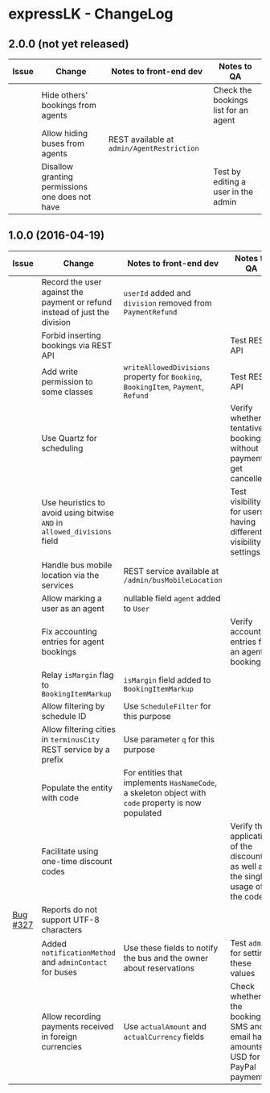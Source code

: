 expressLK - ChangeLog
======================

2.0.0 (not yet released)
------------------------
| Issue | Change | Notes to front-end dev | Notes to QA |
| ------|--------|------------------------|-------------|
|  | Hide others' bookings from agents |  | Check the bookings list for an agent |
|  | Allow hiding buses from agents | REST available at `admin/AgentRestriction` |  |
|  | Disallow granting permissions one does not have |  | Test by editing a user in the admin |

1.0.0 (2016-04-19)
------------------------
| Issue | Change | Notes to front-end dev | Notes to QA |
| ------|--------|------------------------|-------------|
|  | Record the user against the payment or refund instead of just the division | `userId` added and `division` removed from `PaymentRefund` |  |
|  | Forbid inserting bookings via REST API |  | Test REST API |
|  | Add write permission to some classes | `writeAllowedDivisions` property for `Booking`, `BookingItem`, `Payment`, `Refund` | Test REST API |
|  | Use Quartz for scheduling |  | Verify whether tentative bookings without payments get cancelled |
|  | Use heuristics to avoid using bitwise `AND` in `allowed_divisions` field |  | Test visibility for users having different visibility settings |
|  | Handle bus mobile location via the services | REST service available at `/admin/busMobileLocation` |  |
|  | Allow marking a user as an agent | nullable field `agent` added to `User` |  |
|  | Fix accounting entries for agent bookings |  | Verify accounting entries for an agent booking |
|  | Relay `isMargin` flag to `BookingItemMarkup` | `isMargin` field added to `BookingItemMarkup` |  |
|  | Allow filtering by schedule ID | Use `ScheduleFilter` for this purpose |  |
|  | Allow filtering cities in `terminusCity` REST service by a prefix | Use parameter `q` for this purpose |  |
|  | Populate the entity with code | For entities that implements `HasNameCode`, a skeleton object with `code` property is now populated |  |
|  | Facilitate using one-time discount codes |  | Verify the application of the discount as well as the single usage of the code |
| [Bug #327](https://bitbucket.org/expresslk/expresslk-meta/issues/327/reports-do-not-support-utf-8-characters) | Reports do not support UTF-8 characters |  |  |
|  | Added `notificationMethod` and `adminContact` for buses | Use these fields to notify the bus and the owner about reservations | Test `admin` for setting these values |
|  | Allow recording payments received in foreign currencies | Use `actualAmount` and `actualCurrency` fields | Check whether the booking SMS and email have amounts in USD for PayPal payments |

